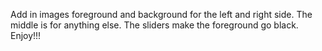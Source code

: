 Add in images foreground and background for the left and right side. The middle is for anything else.
The sliders make the foreground go black.
Enjoy!!!
